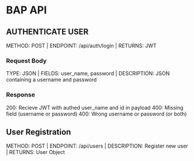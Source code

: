 # BAP API

## AUTHENTICATE USER

METHOD: POST | ENDPOINT: /api/auth/login | RETURNS: JWT

### Request Body

TYPE: JSON | FIELDS: user_name, password | DESCRIPTION: JSON containing a username and password

### Response

200: Recieve JWT with authed user_name and id in payload
400: Missing field (username or password)
400: Wrong username or password (or both)

## User Registration

METHOD: POST | ENDPOINT: /api/users | DESCRIPTION: Register new user | RETURNS: User Object
